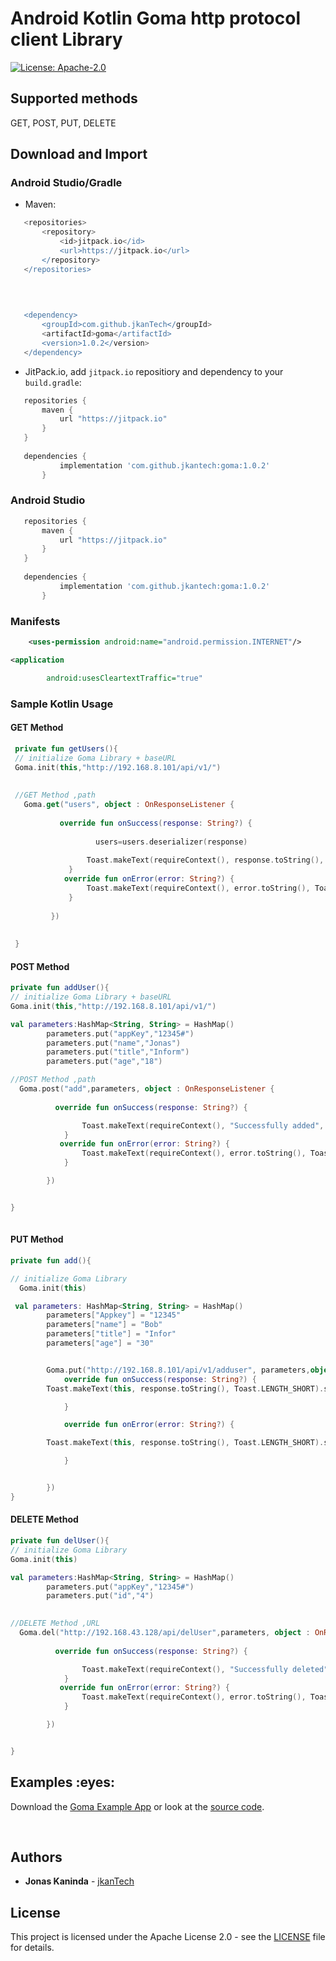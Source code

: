# Android Kotlin Goma http protocol client Library


[![License: Apache-2.0](https://img.shields.io/badge/License-Apache%202.0-yellow.svg)](http://www.apache.org/licenses/LICENSE-2.0)
## Supported methods

GET, POST, PUT, DELETE

## Download and Import

### Android Studio/Gradle

 - Maven:
 
 ```groovy
	<repositories>
		<repository>
		    <id>jitpack.io</id>
		    <url>https://jitpack.io</url>
		</repository>
	</repositories>
	
	
	

	<dependency>
	    <groupId>com.github.jkanTech</groupId>
	    <artifactId>goma</artifactId>
	    <version>1.0.2</version>
	</dependency>


 ```
 
 - JitPack.io, add `jitpack.io` repositiory and dependency to your `build.gradle`:
 
 ```groovy
    repositories {
        maven {
            url "https://jitpack.io"
        }
    }
	
    dependencies {
	        implementation 'com.github.jkantech:goma:1.0.2'
		}
```

   
### Android Studio

 ```groovy
    repositories {
        maven {
            url "https://jitpack.io"
        }
    }
	
    dependencies {
	        implementation 'com.github.jkantech:goma:1.0.2'
		}
 ```
 ### Manifests
 
```xml
    <uses-permission android:name="android.permission.INTERNET"/>

<application

        android:usesCleartextTraffic="true"

```



### Sample Kotlin Usage 
#### GET Method

```Kotlin
 private fun getUsers(){
 // initialize Goma Library + baseURL
 Goma.init(this,"http://192.168.8.101/api/v1/")
 
         
 //GET Method ,path
   Goma.get("users", object : OnResponseListener {
     
           override fun onSuccess(response: String?) {
             
                   users=users.deserializer(response)
 
                 Toast.makeText(requireContext(), response.toString(), Toast.LENGTH_SHORT).show()
             }
            override fun onError(error: String?) {
                 Toast.makeText(requireContext(), error.toString(), Toast.LENGTH_SHORT).show()
             }
 
         })
 
 
 }

```
#### POST Method

```kotlin
private fun addUser(){
// initialize Goma Library + baseURL
Goma.init(this,"http://192.168.8.101/api/v1/")

val parameters:HashMap<String, String> = HashMap()
        parameters.put("appKey","12345#")
        parameters.put("name","Jonas")
        parameters.put("title","Inform")
        parameters.put("age","18")

//POST Method ,path
  Goma.post("add",parameters, object : OnResponseListener {
    
          override fun onSuccess(response: String?) {

                Toast.makeText(requireContext(), "Successfully added", Toast.LENGTH_SHORT).show()
            }
           override fun onError(error: String?) {
                Toast.makeText(requireContext(), error.toString(), Toast.LENGTH_SHORT).show()
            }

        })


}
    

```
#### PUT Method

```kotlin
private fun add(){

// initialize Goma Library 
  Goma.init(this)

 val parameters: HashMap<String, String> = HashMap()
        parameters["Appkey"] = "12345"
        parameters["name"] = "Bob"
        parameters["title"] = "Infor"
        parameters["age"] = "30"


        Goma.put("http://192.168.8.101/api/v1/adduser", parameters,object :OnResponseListener {
            override fun onSuccess(response: String?) {
        Toast.makeText(this, response.toString(), Toast.LENGTH_SHORT).show()

            }

            override fun onError(error: String?) {

        Toast.makeText(this, response.toString(), Toast.LENGTH_SHORT).show()

            }


        })
}

```

#### DELETE Method

```kotlin
private fun delUser(){
// initialize Goma Library
Goma.init(this)

val parameters:HashMap<String, String> = HashMap()
        parameters.put("appKey","12345#")
        parameters.put("id","4")

        
//DELETE Method ,URL
  Goma.del("http://192.168.43.128/api/delUser",parameters, object : OnResponseListener {
    
          override fun onSuccess(response: String?) {

                Toast.makeText(requireContext(), "Successfully deleted", Toast.LENGTH_SHORT).show()
            }
           override fun onError(error: String?) {
                Toast.makeText(requireContext(), error.toString(), Toast.LENGTH_SHORT).show()
            }

        })


}

```


<h2 id="examples">Examples :eyes:</h2>

Download the [Goma Example App]() or look at the [source code](https://github.com/jkanTech/goma/tree/master/CrudExample).


<br/>
 
## Authors

* **Jonas Kaninda**  - [jkanTech](https://github.com/jkantech)


## License

This project is licensed under the Apache License 2.0 - see the [LICENSE](LICENSE) file for details.
